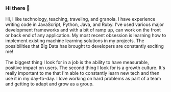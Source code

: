 ### Hi there 👋

<!--
**lucasgreenwell/lucasgreenwell** is a ✨ _special_ ✨ repository because its `README.md` (this file) appears on your GitHub profile.
--!>

Hi, I like technology, teaching, traveling, and granola. I have experience writing code in JavaScript, Python, Java, and Ruby. I've used various major development frameworks and with a bit of ramp up, can work on the front or back end of any application. My most recent obsession is learning how to implement existing machine learning solutions in my projects. The possibilities that Big Data has brought to developers are constantly exciting me!

<br/>
<br/>
The biggest thing I look for in a job is the ability to have measurable, positive impact on users. The second thing I look for is a growth culture. It's really important to me that I'm able to constantly learn new tech and then use it in my day-to-day. I love working on hard problems as part of a team and getting to adapt and grow as a group. 




